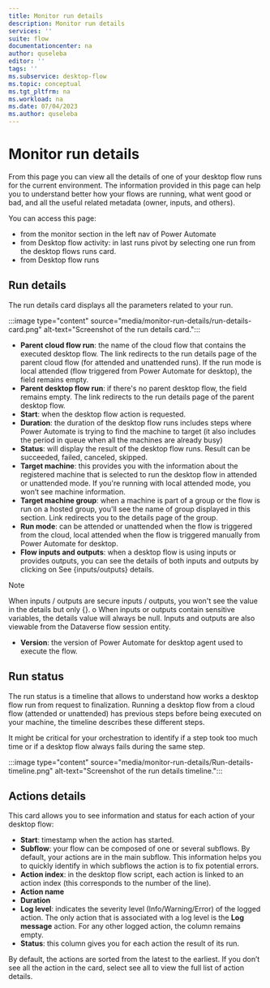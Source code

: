```yaml
---
title: Monitor run details
description: Monitor run details
services: ''
suite: flow
documentationcenter: na
author: quseleba
editor: ''
tags: ''
ms.subservice: desktop-flow
ms.topic: conceptual
ms.tgt_pltfrm: na
ms.workload: na
ms.date: 07/04/2023
ms.author: quseleba
---
```


# Monitor run details 

From this page you can view all the details of one of your desktop flow runs for the current environment.
The information provided in this page can help you to understand better how your flows are running, what went good or bad, and all the useful related metadata (owner, inputs, and others).

You can access this page:
- from the monitor section in the left nav of Power Automate
- from Desktop flow activity: in last runs pivot by selecting one run from the desktop flows runs card.
- from Desktop flow runs

## Run details

The run details card displays all the parameters related to your run.

  :::image type="content" source="media/monitor-run-details/run-details-card.png" alt-text="Screenshot of the run details card.":::

- **Parent cloud flow run**: the name of the cloud flow that contains the executed desktop flow. The link redirects to the run details page of the parent cloud flow (for attended and unattended runs). If the run mode is local attended (flow triggered from Power Automate for desktop), the field remains empty.
- **Parent desktop flow run**: if there's no parent desktop flow, the field remains empty. The link redirects to the run details page of the parent desktop flow.
- **Start**: when the desktop flow action is requested.
- **Duration**: the duration of the desktop flow runs includes steps where Power Automate is trying to find the machine to target (it also includes the period in queue when all the machines are already busy)
- **Status**: will display the result of the desktop flow runs. Result can be succeeded, failed, canceled, skipped.
- **Target machine**: this provides you with the information about the registered machine that is selected to run the desktop flow in attended or unattended mode. If you're running with local attended mode, you won’t see machine information.
- **Target machine group**: when a machine is part of a group or the flow is run on a hosted group, you'll see the name of group displayed in this section. Link redirects you to the details page of the group.
- **Run mode**: can be attended or unattended when the flow is triggered from the cloud, local attended when the flow is triggered manually from Power Automate for desktop.
- **Flow inputs and outputs**: when a desktop flow is using inputs or provides outputs, you can see the details of both inputs and outputs by clicking on See {inputs/outputs} details. 

> [!NOTE]
>
> When inputs / outputs are secure inputs / outputs, you won't see the value in the details but only {}. o	When inputs or outputs contain sensitive variables, the details value will always be null.
> Inputs and outputs are also viewable from the Dataverse flow session entity.
  
- **Version**: the version of Power Automate for desktop agent used to execute the flow.

## Run status

The run status is a timeline that allows to understand how works a desktop flow run from request to finalization. Running a desktop flow from a cloud flow (attended or unattended) has previous steps before being executed on your machine, the timeline describes these different steps.

It might be critical for your orchestration to identify if a step took too much time or if a desktop flow always fails during the same step.

  :::image type="content" source="media/monitor-run-details/Run-details-timeline.png" alt-text="Screenshot of the run details timeline.":::
  
## Actions details 
This card allows you to see information and status for each action of your desktop flow:
- **Start**: timestamp when the action has started.
- **Subflow**: your flow can be composed of one or several subflows. By default, your actions are in the main subflow. This information helps you to quickly identify in which subflows the action is to fix potential errors.
- **Action index**: in the desktop flow script, each action is linked to an action index (this corresponds to the number of the line).
- **Action name**
- **Duration**
- **Log level**: indicates the severity level (Info/Warning/Error) of the logged action. The only action that is associated with a log level is the **Log message** action. For any other logged action, the column remains empty.
- **Status**: this column gives you for each action the result of its run. 

By default, the actions are sorted from the latest to the earliest. If you don’t see all the action in the card, select see all to view the full list of action details.
